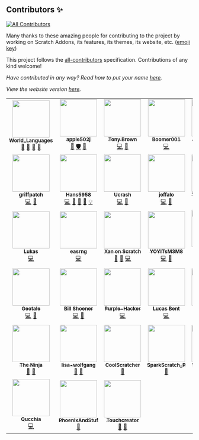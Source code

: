 ## Contributors ✨
<!-- ALL-CONTRIBUTORS-BADGE:START - Do not remove or modify this section -->
[![All Contributors](https://img.shields.io/badge/all_contributors-38-orange.svg?style=flat-square)](#contributors-)
<!-- ALL-CONTRIBUTORS-BADGE:END -->

Many thanks to these amazing people for contributing to the project by working on Scratch Addons, its features, its themes, its website, etc. ([emoji key](https://allcontributors.org/docs/en/emoji-key))

This project follows the [all-contributors](https://github.com/all-contributors/all-contributors) specification. Contributions of any kind welcome!

*Have contributed in any way? Read how to put your name [here](https://github.com/ScratchAddons/contributors/issue/12).*

*View the website version [here](https://scratchaddons.com/contributors).*

<!-- ALL-CONTRIBUTORS-LIST:START - Do not remove or modify this section -->
<!-- prettier-ignore-start -->
<!-- markdownlint-disable -->
<table>
  <tr>
    <td align="center"><a href="https://github.com/WorldLanguages"><img src="https://avatars1.githubusercontent.com/u/17484114?v=4?s=100" width="100px;" alt=""/><br /><sub><b>World_Languages</b></sub></a><br /><a href="#projectManagement-WorldLanguages" title="Project Management">📆</a> <a href="#maintenance-WorldLanguages" title="Maintenance">🚧</a> <a href="#ideas-WorldLanguages" title="Ideas, Planning, & Feedback">🤔</a> <a href="#business-WorldLanguages" title="Business development">💼</a></td>
    <td align="center"><a href="https://github.com/apple502j"><img src="https://avatars1.githubusercontent.com/u/33279053?v=4?s=100" width="100px;" alt=""/><br /><sub><b>apple502j</b></sub></a><br /><a href="#maintenance-apple502j" title="Maintenance">🚧</a> <a href="#security-apple502j" title="Security">🛡️</a> <a href="https://github.com/ScratchAddons/contributors/issues?q=author%3Aapple502j" title="Bug reports">🐛</a></td>
    <td align="center"><a href="https://scratch.mit.edu/users/TonyBrown148/"><img src="https://avatars1.githubusercontent.com/u/28220642?v=4?s=100" width="100px;" alt=""/><br /><sub><b>Tony Brown</b></sub></a><br /><a href="https://github.com/ScratchAddons/contributors/commits?author=tb148" title="Code">💻</a> <a href="#tool-tb148" title="Tools">🔧</a></td>
    <td align="center"><a href="https://scratch.mit.edu/users/Boomer001/"><img src="https://avatars0.githubusercontent.com/u/60622217?v=4?s=100" width="100px;" alt=""/><br /><sub><b>Boomer001</b></sub></a><br /><a href="https://github.com/ScratchAddons/contributors/commits?author=BoomerScratch" title="Code">💻</a></td>
    <td align="center"><a href="https://github.com/Explosion-Scratch"><img src="https://avatars0.githubusercontent.com/u/61319150?v=4?s=100" width="100px;" alt=""/><br /><sub><b>--Explosion--</b></sub></a><br /><a href="https://github.com/ScratchAddons/contributors/commits?author=Explosion-Scratch" title="Code">💻</a> <a href="https://github.com/ScratchAddons/contributors/commits?author=Explosion-Scratch" title="Documentation">📖</a> <a href="#ideas-Explosion-Scratch" title="Ideas, Planning, & Feedback">🤔</a> <a href="https://github.com/ScratchAddons/contributors/issues?q=author%3AExplosion-Scratch" title="Bug reports">🐛</a></td>
    <td align="center"><a href="https://github.com/GrahamSH-LLK"><img src="https://avatars0.githubusercontent.com/u/64214252?v=4?s=100" width="100px;" alt=""/><br /><sub><b>GrahamSH</b></sub></a><br /><a href="https://github.com/ScratchAddons/contributors/commits?author=GrahamSH-LLK" title="Code">💻</a> <a href="#ideas-GrahamSH-LLK" title="Ideas, Planning, & Feedback">🤔</a> <a href="https://github.com/ScratchAddons/contributors/commits?author=GrahamSH-LLK" title="Documentation">📖</a> <a href="#design-GrahamSH-LLK" title="Design">🎨</a></td>
    <td align="center"><a href="https://scratch.mit.edu/users/Maximouse"><img src="https://avatars1.githubusercontent.com/u/51849865?v=4?s=100" width="100px;" alt=""/><br /><sub><b>MaxiMouse</b></sub></a><br /><a href="https://github.com/ScratchAddons/contributors/commits?author=mxmou" title="Code">💻</a> <a href="#example-mxmou" title="Examples">💡</a></td>
  </tr>
  <tr>
    <td align="center"><a href="https://github.com/griffpatch"><img src="https://avatars2.githubusercontent.com/u/6737342?v=4?s=100" width="100px;" alt=""/><br /><sub><b>griffpatch</b></sub></a><br /><a href="https://github.com/ScratchAddons/contributors/commits?author=griffpatch" title="Code">💻</a> <a href="#business-griffpatch" title="Business development">💼</a></td>
    <td align="center"><a href="https://github.com/Hans5958"><img src="https://avatars1.githubusercontent.com/u/11584103?v=4?s=100" width="100px;" alt=""/><br /><sub><b>Hans5958</b></sub></a><br /><a href="https://github.com/ScratchAddons/contributors/commits?author=Hans5958" title="Code">💻</a> <a href="https://github.com/ScratchAddons/contributors/commits?author=Hans5958" title="Documentation">📖</a> <a href="#ideas-Hans5958" title="Ideas, Planning, & Feedback">🤔</a> <a href="#tool-Hans5958" title="Tools">🔧</a> <a href="#example-Hans5958" title="Examples">💡</a></td>
    <td align="center"><a href="https://github.com/GDUcrash"><img src="https://avatars2.githubusercontent.com/u/35695734?v=4?s=100" width="100px;" alt=""/><br /><sub><b>Ucrash</b></sub></a><br /><a href="https://github.com/ScratchAddons/contributors/commits?author=GDUcrash" title="Code">💻</a> <a href="#design-GDUcrash" title="Design">🎨</a></td>
    <td align="center"><a href="https://github.com/jeffalo"><img src="https://avatars0.githubusercontent.com/u/40470736?v=4?s=100" width="100px;" alt=""/><br /><sub><b>jeffalo</b></sub></a><br /><a href="https://github.com/ScratchAddons/contributors/commits?author=jeffalo" title="Code">💻</a> <a href="#ideas-jeffalo" title="Ideas, Planning, & Feedback">🤔</a></td>
    <td align="center"><a href="https://github.com/GarboMuffin"><img src="https://avatars1.githubusercontent.com/u/33787854?v=4?s=100" width="100px;" alt=""/><br /><sub><b>Thomas Weber</b></sub></a><br /><a href="https://github.com/ScratchAddons/contributors/commits?author=GarboMuffin" title="Code">💻</a></td>
    <td align="center"><a href="https://git.ed1.club/"><img src="https://avatars3.githubusercontent.com/u/9948030?v=4?s=100" width="100px;" alt=""/><br /><sub><b>(quasar) nebula</b></sub></a><br /><a href="https://github.com/ScratchAddons/contributors/commits?author=towerofnix" title="Code">💻</a></td>
    <td align="center"><a href="https://github.com/NoobTracker"><img src="https://avatars0.githubusercontent.com/u/63962365?v=4?s=100" width="100px;" alt=""/><br /><sub><b>NoobTracker</b></sub></a><br /><a href="https://github.com/ScratchAddons/contributors/commits?author=NoobTracker" title="Code">💻</a> <a href="#ideas-NoobTracker" title="Ideas, Planning, & Feedback">🤔</a></td>
  </tr>
  <tr>
    <td align="center"><a href="https://holliger.me/"><img src="https://avatars0.githubusercontent.com/u/14064434?v=4?s=100" width="100px;" alt=""/><br /><sub><b>Lukas</b></sub></a><br /><a href="https://github.com/ScratchAddons/contributors/commits?author=lholliger" title="Code">💻</a></td>
    <td align="center"><a href="https://easrng-blag.glitch.me/"><img src="https://avatars0.githubusercontent.com/u/23086727?v=4?s=100" width="100px;" alt=""/><br /><sub><b>easrng</b></sub></a><br /><a href="https://github.com/ScratchAddons/contributors/commits?author=easrng" title="Code">💻</a></td>
    <td align="center"><a href="https://github.com/Ani-Xan"><img src="https://avatars1.githubusercontent.com/u/57809064?v=4?s=100" width="100px;" alt=""/><br /><sub><b>Xan on Scratch</b></sub></a><br /><a href="https://github.com/ScratchAddons/contributors/issues?q=author%3AAni-Xan" title="Bug reports">🐛</a> <a href="#ideas-Ani-Xan" title="Ideas, Planning, & Feedback">🤔</a> <a href="https://github.com/ScratchAddons/contributors/commits?author=Ani-Xan" title="Code">💻</a></td>
    <td align="center"><a href="https://yoyitsm3m8.github.io/"><img src="https://avatars0.githubusercontent.com/u/49005044?v=4?s=100" width="100px;" alt=""/><br /><sub><b>YOYITsM3M8</b></sub></a><br /><a href="https://github.com/ScratchAddons/contributors/commits?author=YOYITsM3M8" title="Code">💻</a> <a href="#ideas-YOYITsM3M8" title="Ideas, Planning, & Feedback">🤔</a></td>
    <td align="center"><a href="https://github.com/Platinum-Phoenix"><img src="https://avatars3.githubusercontent.com/u/54418727?v=4?s=100" width="100px;" alt=""/><br /><sub><b>Platinum Phoenix</b></sub></a><br /><a href="#ideas-Platinum-Phoenix" title="Ideas, Planning, & Feedback">🤔</a></td>
    <td align="center"><a href="https://github.com/scratchusernamemrtbts"><img src="https://avatars0.githubusercontent.com/u/66320961?v=4?s=100" width="100px;" alt=""/><br /><sub><b>meepooh</b></sub></a><br /><a href="#ideas-scratchusernamemrtbts" title="Ideas, Planning, & Feedback">🤔</a> <a href="https://github.com/ScratchAddons/contributors/issues?q=author%3Ascratchusernamemrtbts" title="Bug reports">🐛</a></td>
    <td align="center"><a href="https://github.com/DroneBetter"><img src="https://avatars3.githubusercontent.com/u/58664547?v=4?s=100" width="100px;" alt=""/><br /><sub><b>DroneBetter</b></sub></a><br /><a href="#ideas-DroneBetter" title="Ideas, Planning, & Feedback">🤔</a></td>
  </tr>
  <tr>
    <td align="center"><a href="https://github.com/Geotale"><img src="https://avatars2.githubusercontent.com/u/72356786?v=4?s=100" width="100px;" alt=""/><br /><sub><b>Geotale</b></sub></a><br /><a href="https://github.com/ScratchAddons/contributors/commits?author=Geotale" title="Code">💻</a> <a href="#ideas-Geotale" title="Ideas, Planning, & Feedback">🤔</a></td>
    <td align="center"><a href="https://twitter.com/zenithrogue"><img src="https://avatars0.githubusercontent.com/u/11393734?v=4?s=100" width="100px;" alt=""/><br /><sub><b>Bill Shoener</b></sub></a><br /><a href="https://github.com/ScratchAddons/contributors/commits?author=ZenithRogue" title="Code">💻</a> <a href="#ideas-ZenithRogue" title="Ideas, Planning, & Feedback">🤔</a></td>
    <td align="center"><a href="https://github.com/Purple-Hacker"><img src="https://avatars2.githubusercontent.com/u/63299718?v=4?s=100" width="100px;" alt=""/><br /><sub><b>Purple-Hacker</b></sub></a><br /><a href="https://github.com/ScratchAddons/contributors/commits?author=Purple-Hacker" title="Code">💻</a></td>
    <td align="center"><a href="https://github.com/lucasBent"><img src="https://avatars2.githubusercontent.com/u/49736712?v=4?s=100" width="100px;" alt=""/><br /><sub><b>Lucas Bent</b></sub></a><br /><a href="https://github.com/ScratchAddons/contributors/commits?author=lucasBent" title="Code">💻</a></td>
    <td align="center"><a href="https://github.com/TheColaber"><img src="https://avatars3.githubusercontent.com/u/72760579?v=4?s=100" width="100px;" alt=""/><br /><sub><b>TheColaber</b></sub></a><br /><a href="https://github.com/ScratchAddons/contributors/commits?author=TheColaber" title="Code">💻</a> <a href="#example-TheColaber" title="Examples">💡</a></td>
    <td align="center"><a href="https://github.com/pufferfish101007"><img src="https://avatars1.githubusercontent.com/u/50246616?v=4?s=100" width="100px;" alt=""/><br /><sub><b>Pufferfish101007</b></sub></a><br /><a href="#ideas-pufferfish101007" title="Ideas, Planning, & Feedback">🤔</a> <a href="https://github.com/ScratchAddons/contributors/commits?author=pufferfish101007" title="Code">💻</a> <a href="https://github.com/ScratchAddons/contributors/issues?q=author%3Apufferfish101007" title="Bug reports">🐛</a></td>
    <td align="center"><a href="https://github.com/MasimbaTheHuman"><img src="https://avatars3.githubusercontent.com/u/64666021?v=4?s=100" width="100px;" alt=""/><br /><sub><b>MasimbaTheHuman</b></sub></a><br /><a href="#ideas-MasimbaTheHuman" title="Ideas, Planning, & Feedback">🤔</a> <a href="https://github.com/ScratchAddons/contributors/issues?q=author%3AMasimbaTheHuman" title="Bug reports">🐛</a></td>
  </tr>
  <tr>
    <td align="center"><a href="http://thebugsquash.wixsite.com/samuraininja"><img src="https://avatars0.githubusercontent.com/u/69609060?v=4?s=100" width="100px;" alt=""/><br /><sub><b>The Ninja</b></sub></a><br /><a href="#ideas-samuraininja360" title="Ideas, Planning, & Feedback">🤔</a> <a href="https://github.com/ScratchAddons/contributors/issues?q=author%3Asamuraininja360" title="Bug reports">🐛</a></td>
    <td align="center"><a href="http://scratch.mit.edu/users/lisa_wolfgang"><img src="https://avatars2.githubusercontent.com/u/43426138?v=4?s=100" width="100px;" alt=""/><br /><sub><b>lisa-wolfgang</b></sub></a><br /><a href="#ideas-lisa-wolfgang" title="Ideas, Planning, & Feedback">🤔</a> <a href="https://github.com/ScratchAddons/contributors/issues?q=author%3Alisa-wolfgang" title="Bug reports">🐛</a></td>
    <td align="center"><a href="http://kidcreatorsteam.com"><img src="https://avatars1.githubusercontent.com/u/65724251?v=4?s=100" width="100px;" alt=""/><br /><sub><b>CoolScratcher</b></sub></a><br /><a href="https://github.com/ScratchAddons/contributors/issues?q=author%3ACool-Scratcher" title="Bug reports">🐛</a></td>
    <td align="center"><a href="https://scratch.mit.edu/users/SparkScratch_P/"><img src="https://avatars2.githubusercontent.com/u/73777108?v=4?s=100" width="100px;" alt=""/><br /><sub><b>SparkScratch_P</b></sub></a><br /><a href="#ideas-SparkScratch-P" title="Ideas, Planning, & Feedback">🤔</a></td>
    <td align="center"><a href="http://wgyt.tk"><img src="https://avatars3.githubusercontent.com/u/68466727?v=4?s=100" width="100px;" alt=""/><br /><sub><b>William (Wgyt)</b></sub></a><br /><a href="https://github.com/ScratchAddons/contributors/commits?author=wgyt735yt" title="Documentation">📖</a> <a href="https://github.com/ScratchAddons/contributors/issues?q=author%3Awgyt735yt" title="Bug reports">🐛</a></td>
    <td align="center"><a href="https://github.com/Mast3rGenius"><img src="https://avatars2.githubusercontent.com/u/50230324?v=4?s=100" width="100px;" alt=""/><br /><sub><b>Mast3rGenius</b></sub></a><br /><a href="https://github.com/ScratchAddons/contributors/commits?author=Mast3rGenius" title="Code">💻</a></td>
    <td align="center"><a href="http://daniel4scratch.wordpress.com"><img src="https://avatars3.githubusercontent.com/u/65277548?v=4?s=100" width="100px;" alt=""/><br /><sub><b>Daniel</b></sub></a><br /><a href="https://github.com/ScratchAddons/contributors/commits?author=Daniel4-Scratch" title="Code">💻</a></td>
  </tr>
  <tr>
    <td align="center"><a href="https://scratch.mit.edu/users/qucchia/"><img src="https://avatars3.githubusercontent.com/u/45072410?v=4?s=100" width="100px;" alt=""/><br /><sub><b>Qucchia</b></sub></a><br /><a href="https://github.com/ScratchAddons/contributors/commits?author=qucchia" title="Code">💻</a></td>
    <td align="center"><a href="https://github.com/PhoenixAndStuf"><img src="https://avatars3.githubusercontent.com/u/75099144?v=4?s=100" width="100px;" alt=""/><br /><sub><b>PhoenixAndStuf</b></sub></a><br /><a href="#ideas-PhoenixAndStuf" title="Ideas, Planning, & Feedback">🤔</a></td>
    <td align="center"><a href="https://github.com/Touchcreator"><img src="https://avatars2.githubusercontent.com/u/64277067?v=4?s=100" width="100px;" alt=""/><br /><sub><b>Touchcreator</b></sub></a><br /><a href="https://github.com/ScratchAddons/contributors/issues?q=author%3ATouchcreator" title="Bug reports">🐛</a> <a href="#ideas-Touchcreator" title="Ideas, Planning, & Feedback">🤔</a></td>
  </tr>
</table>

<!-- markdownlint-restore -->
<!-- prettier-ignore-end -->
<!-- ALL-CONTRIBUTORS-LIST:END -->
